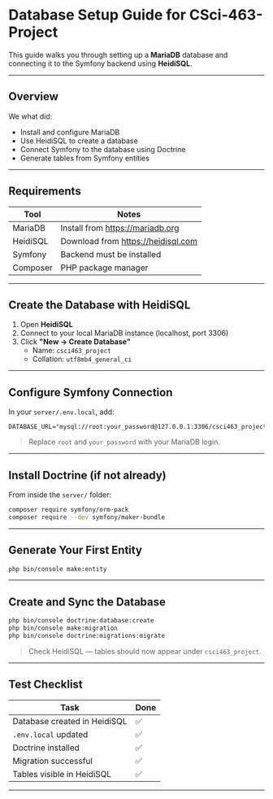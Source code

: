 #  Database Setup Guide for CSci-463-Project

This guide walks you through setting up a **MariaDB** database and connecting it to the Symfony backend using **HeidiSQL**.

---

## Overview

We what did:

- Install and configure MariaDB
- Use HeidiSQL to create a database
- Connect Symfony to the database using Doctrine
- Generate tables from Symfony entities

---

## Requirements

| Tool       | Notes                            |
|------------|----------------------------------|
| MariaDB    | Install from https://mariadb.org |
| HeidiSQL   | Download from https://heidisql.com |
| Symfony    | Backend must be installed        |
| Composer   | PHP package manager              |

---

## Create the Database with HeidiSQL

1. Open **HeidiSQL**
2. Connect to your local MariaDB instance (localhost, port 3306)
3. Click **"New → Create Database"**
   - Name: `csci463_project`
   - Collation: `utf8mb4_general_ci`

---

## Configure Symfony Connection

In your `server/.env.local`, add:

```env
DATABASE_URL="mysql://root:your_password@127.0.0.1:3306/csci463_project"
```

> Replace `root` and `your_password` with your MariaDB login.

---

## Install Doctrine (if not already)

From inside the `server/` folder:

```bash
composer require symfony/orm-pack
composer require --dev symfony/maker-bundle
```

---

## Generate Your First Entity

```bash
php bin/console make:entity
```

---

## Create and Sync the Database

```bash
php bin/console doctrine:database:create
php bin/console make:migration
php bin/console doctrine:migrations:migrate
```

> Check HeidiSQL — tables should now appear under `csci463_project`.

---

## Test Checklist

| Task                             | Done |
|----------------------------------|------|
| Database created in HeidiSQL     | ✅   |
| `.env.local` updated             | ✅   |
| Doctrine installed               | ✅   |
| Migration successful             | ✅   |
| Tables visible in HeidiSQL       | ✅   |

---


